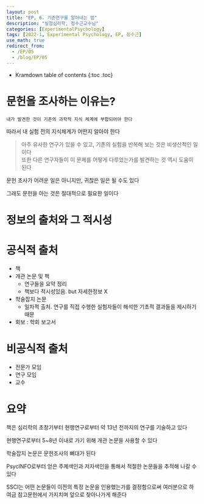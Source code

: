 ```yaml
---
layout: post
title: "EP, 6. 기존연구를 알아내는 법"
description: "실험심리학, 정수근교수님"
categories: [ExperimentalPsychology]
tags: [2022-1, Experimental Psychology, EP, 정수근]
use_math: true
redirect_from:
  - /EP/05
  - /blog/EP/05
---
```


* Kramdown table of contents
{:toc .toc}


# 문헌을 조사하는 이유는?

`내가 발견한 것이 기존의 과학적 지식 체계에 부합되어야 한다`

따라서 내 실험 전의 지식체계가 어떤지 알아야 한다

> 아주 유사한 연구가 있을 수 있고, 기존의 실험을 반복해 보는 것은 비생산적인 일이다                 
> 또한 다른 연구자들이 이 문제를 어떻게 다루었는가를 발견하는 것 역시 도움이 된다

문헌 조사가 어려운 일은 아니지만, 귀찮은 일은 될 수도 있다

그래도 문헌을 아는 것은 절대적으로 필요한 일이다

# 정보의 출처와 그 적시성

# 공식적 출처

- 책
- 개관 논문 및 책
  - 연구들을 요약 정리
  - 책보다 적시성있음. but 자세한정보 X
- 학술잡지 논문
  - 일차적 출처. 연구를 직접 수행한 실험자들이 해석한 기초적 결과들을 제시하기 때문
- 회보 : 학회 보고서

# 비공식적 출처

- 전문가 모임
- 연구 모임
- 교수

# 요약

책은 심리학의 초창기부터 현행연구로부터 약 13년 전까지의 연구를 기술하고 있다

현행연구로부터 5~8년 이내로 가기 위해 개관 논문을 사용할 수 있다

학술잡지 논문은 문헌조사의 뼈대가 된다

PsycINFO로부터 얻은 주제색인과 저자색인을 통해서 적절한 논문들을 추적해 나갈 수 있다

SSCI는 어떤 논문들이 이전의 특정 논문을 인용했는가를 결정함으로써 여러분으로 하여금 참고문헌에서 가지치며 앞으로 찾아나가게 해준다

